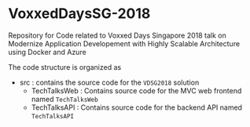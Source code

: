 # VoxxedDaysSG-2018

Repository for Code related to Voxxed Days Singapore 2018 talk on Modernize Application Developement with Highly Scalable Architecture using Docker and Azure

The code structure is organized as

- src : contains the source code for the `VDSG2018` solution
  - TechTalksWeb : Contains source code for the MVC web frontend named `TechTalksWeb`
  - TechTalksAPI : Contains source code for the backend API named `TechTalksAPI`
